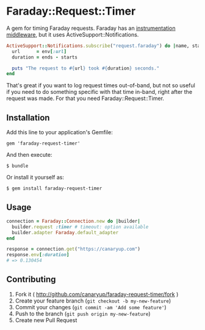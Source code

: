 # Faraday::Request::Timer

A gem for timing Faraday requests. Faraday has an
[instrumentation middleware][instrumentation], but it uses
ActiveSupport::Notifications.

```ruby
ActiveSupport::Notifications.subscribe("request.faraday") do |name, starts, ends, _, env|
  url      = env[:url]
  duration = ends - starts

  puts "The request to #{url} took #{duration} seconds."
end
```

That's great if you want to log request times out-of-band, but not so useful if
you need to do something specific with that time in-band, right after the
request was made. For that you need Faraday::Request::Timer.

## Installation

Add this line to your application's Gemfile:

    gem 'faraday-request-timer'

And then execute:

    $ bundle

Or install it yourself as:

    $ gem install faraday-request-timer

## Usage

```ruby
connection = Faraday::Connection.new do |builder|
  builder.request :timer # timeout: option available
  builder.adapter Faraday.default_adapter
end

response = connection.get("https://canaryup.com")
response.env[:duration]
# => 0.130454
```

## Contributing

1. Fork it ( http://github.com/canaryup/faraday-request-timer/fork )
2. Create your feature branch (`git checkout -b my-new-feature`)
3. Commit your changes (`git commit -am 'Add some feature'`)
4. Push to the branch (`git push origin my-new-feature`)
5. Create new Pull Request

[instrumentation]: https://github.com/lostisland/faraday/blob/master/lib/faraday/request/instrumentation.rb
